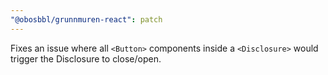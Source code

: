 ```yaml
---
"@obosbbl/grunnmuren-react": patch
---
```


Fixes an issue where all `<Button>` components inside a `<Disclosure>` would trigger the Disclosure to close/open.
